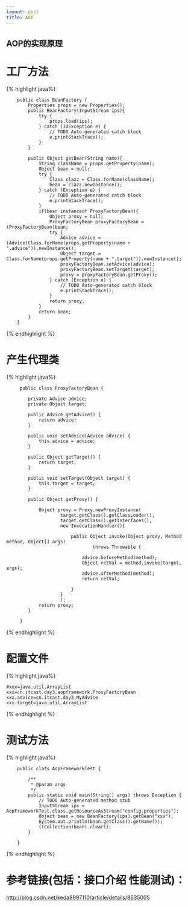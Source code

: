 ```yaml
---
layout: post
title: AOP
---
```


## AOP的实现原理

# 工厂方法

{% highlight java%}

        public class BeanFactory {
        	Properties props = new Properties();
        	public BeanFactory(InputStream ips){
        		try {
        			props.load(ips);
        		} catch (IOException e) {
        			// TODO Auto-generated catch block
        			e.printStackTrace();
        		}
        	}

        	public Object getBean(String name){
        		String className = props.getProperty(name);
        		Object bean = null;
        		try {
        			Class clazz = Class.forName(className);
        			bean = clazz.newInstance();
        		} catch (Exception e) {
        			// TODO Auto-generated catch block
        			e.printStackTrace();
        		}
        		if(bean instanceof ProxyFactoryBean){
        			Object proxy = null;
        			ProxyFactoryBean proxyFactoryBean = (ProxyFactoryBean)bean;
        			try {
        				Advice advice = (Advice)Class.forName(props.getProperty(name + ".advice")).newInstance();
        				Object target = Class.forName(props.getProperty(name + ".target")).newInstance();
        				proxyFactoryBean.setAdvice(advice);
        				proxyFactoryBean.setTarget(target);
        				proxy = proxyFactoryBean.getProxy();
        			} catch (Exception e) {
        				// TODO Auto-generated catch block
        				e.printStackTrace();
        			}
        			return proxy;
        		}
        		return bean;
        	}
        }

{% endhighlight %}


# 产生代理类

{% highlight java%}

         public class ProxyFactoryBean {

         	private Advice advice;
         	private Object target;

         	public Advice getAdvice() {
         		return advice;
         	}

         	public void setAdvice(Advice advice) {
         		this.advice = advice;
         	}

         	public Object getTarget() {
         		return target;
         	}

         	public void setTarget(Object target) {
         		this.target = target;
         	}

         	public Object getProxy() {

         		Object proxy = Proxy.newProxyInstance(
         				target.getClass().getClassLoader(),
         				target.getClass().getInterfaces(),
         				new InvocationHandler(){

         					public Object invoke(Object proxy, Method method, Object[] args)
         							throws Throwable {

         						advice.beforeMethod(method);
         						Object retVal = method.invoke(target, args);
         						advice.afterMethod(method);
         						return retVal;

         					}
         				}
         				);
         		return proxy;
         	}

         }

{% endhighlight %}


# 配置文件

{% highlight java%}

    #xxx=java.util.ArrayList
    xxx=cn.itcast.day3.aopframework.ProxyFactoryBean
    xxx.advice=cn.itcast.day3.MyAdvice
    xxx.target=java.util.ArrayList

{% endhighlight %}


# 测试方法

{% highlight java%}

        public class AopFrameworkTest {

        	/**
        	 * @param args
        	 */
        	public static void main(String[] args) throws Exception {
        		// TODO Auto-generated method stub
        		InputStream ips = AopFrameworkTest.class.getResourceAsStream("config.properties");
        		Object bean = new BeanFactory(ips).getBean("xxx");
        		System.out.println(bean.getClass().getName());
        		((Collection)bean).clear();
        	}

        }

{% endhighlight %}

# 参考链接(包括：接口介绍 性能测试)：

http://blog.csdn.net/keda8997110/article/details/8635005
